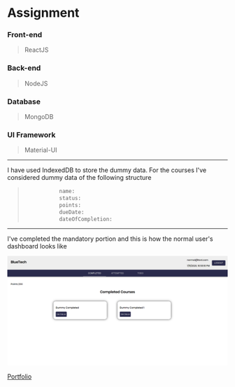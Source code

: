 # Assignment

### Front-end

> ReactJS

### Back-end

> NodeJS

### Database

> MongoDB

### UI Framework

> Material-UI

---

I have used IndexedDB to store the dummy data.
For the courses I've considered dummy data of the following structure

>                name:
>                status:
>                points:
>                dueDate:
>                dateOfCompletion:

---

I've completed the mandatory portion and this is how the normal user's dashboard looks like

![Normal User Dashboard](./normal-user-dashboard.png)

[Portfolio](https://mritunjaysaha.netlify.app)
